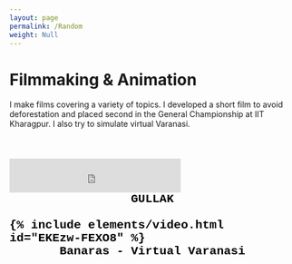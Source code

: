 ```yaml
---
layout: page
permalink: /Random
weight: Null
---
```

 

# Filmmaking & Animation

I make films covering a variety of topics. I developed a short film to avoid deforestation and placed second in the General Championship at IIT Kharagpur. I also try to simulate virtual Varanasi.

<h2 style="color:black;font-family:'Courier New'">
<br />
<div class="video">
  <iframe src="https://www.youtube.com/embed/fXBVEMjGIZU" frameborder="0" width="60%" height="60" ></iframe>

</div> 
<div style="text-align:center;">
<B>GULLAK</B>
</div>
<br />
<div class="row">
{% include elements/video.html id="EKEzw-FEXO8" %}
</div>
<div style="text-align:center;">
<B> Banaras</B> - Virtual Varanasi 
</div>
